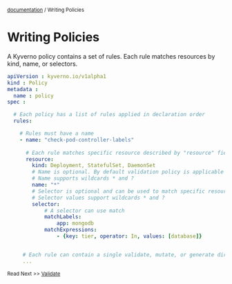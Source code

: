 <small>[documentation](/README.md#documentation) / Writing Policies</small>

# Writing Policies

A Kyverno policy contains a set of rules. Each rule matches resources by kind, name, or selectors.

````yaml
apiVersion : kyverno.io/v1alpha1
kind : Policy
metadata :
  name : policy
spec :

  # Each policy has a list of rules applied in declaration order
  rules:

    # Rules must have a name
    - name: "check-pod-controller-labels"
      
      # Each rule matches specific resource described by "resource" field.
      resource:
        kind: Deployment, StatefulSet, DaemonSet
        # Name is optional. By default validation policy is applicable to any resource of supported kinds.
        # Name supports wildcards * and ?
        name: "*"
        # Selector is optional and can be used to match specific resources
        # Selector values support wildcards * and ?
        selector:
            # A selector can use match
            matchLabels:
                app: mongodb
            matchExpressions:
                - {key: tier, operator: In, values: [database]}


     # Each rule can contain a single validate, mutate, or generate directive
     ...
````


<small>Read Next >> [Validate](/documentation/writing-policies-validate.md)</small>